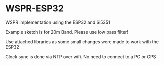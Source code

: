 # WSPR-ESP32
WSPR implementation using the ESP32 and Si5351

Example sketch is for 20m Band.  Please use low pass filter!

Use attached libraries as some small changes were made to work with the ESP32

Clock sync is done via NTP over wifi.  No need to connect to a PC or GPS


